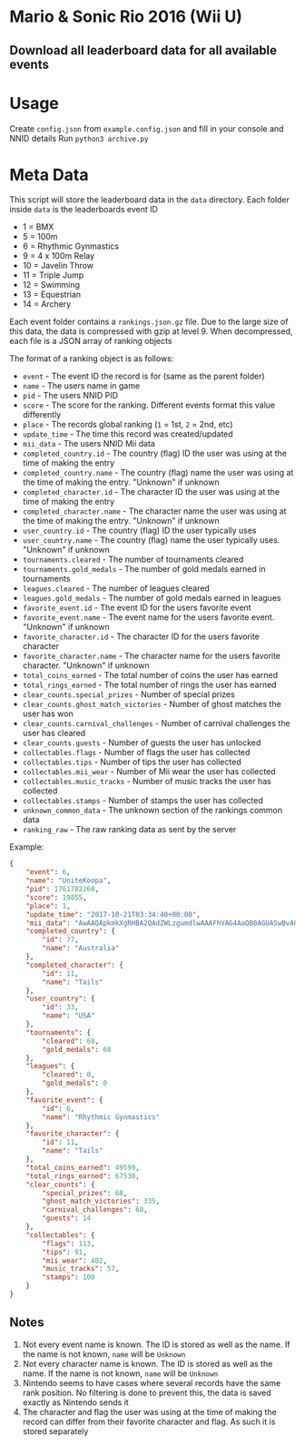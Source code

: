# Mario & Sonic Rio 2016 (Wii U)
## Download all leaderboard data for all available events

# Usage
Create `config.json` from `example.config.json` and fill in your console and NNID details
Run `python3 archive.py`

# Meta Data
This script will store the leaderboard data in the `data` directory. Each folder inside `data` is the leaderboards event ID

- 1 = BMX
- 5 = 100m
- 6 = Rhythmic Gynmastics
- 9 = 4 x 100m Relay
- 10 = Javelin Throw
- 11 = Triple Jump
- 12 = Swimming
- 13 = Equestrian
- 14 = Archery

Each event folder contains a `rankings.json.gz` file. Due to the large size of this data, the data is compressed with gzip at level 9. When decompressed, each file is a JSON array of ranking objects

The format of a ranking object is as follows:

- `event` - The event ID the record is for (same as the parent folder)
- `name` - The users name in game
- `pid` - The users NNID PID
- `score` - The score for the ranking. Different events format this value differently
- `place` - The records global ranking (`1` = 1st, `2` = 2nd, etc)
- `update_time` - The time this record was created/updated
- `mii_data` - The users NNID Mii data
- `completed_country.id` - The country (flag) ID the user was using at the time of making the entry
- `completed_country.name` - The country (flag) name the user was using at the time of making the entry. "Unknown" if unknown
- `completed_character.id` - The character ID the user was using at the time of making the entry
- `completed_character.name` - The character name the user was using at the time of making the entry. "Unknown" if unknown
- `user_country.id` - The country (flag) ID the user typically uses
- `user_country.name` - The country (flag) name the user typically uses. "Unknown" if unknown
- `tournaments.cleared` - The number of tournaments cleared
- `tournaments.gold_medals` - The number of gold medals earned in tournaments
- `leagues.cleared` - The number of leagues cleared
- `leagues.gold_medals` - The number of gold medals earned in leagues
- `favorite_event.id` - The event ID for the users favorite event
- `favorite_event.name` - The event name for the users favorite event. "Unknown" if unknown
- `favorite_character.id` - The character ID for the users favorite character
- `favorite_character.name` - The character name for the users favorite character. "Unknown" if unknown
- `total_coins_earned` - The total number of coins the user has earned
- `total_rings_earned` - The total number of rings the user has earned
- `clear_counts.special_prizes` - Number of special prizes
- `clear_counts.ghost_match_victories` - Number of ghost matches the user has won
- `clear_counts.carnival_challenges` - Number of carnival challenges the user has cleared
- `clear_counts.guests` - Number of guests the user has unlocked
- `collectables.flags` - Number of flags the user has collected
- `collectables.tips` - Number of tips the user has collected
- `collectables.mii_wear` - Number of Mii wear the user has collected
- `collectables.music_tracks` - Number of music tracks the user has collected
- `collectables.stamps` - Number of stamps the user has collected
- `unknown_common_data` - The unknown section of the rankings common data
- `ranking_raw` - The raw ranking data as sent by the server

Example:

```json
{
	"event": 6,
	"name": "UniteKoopa",
	"pid": 1761782268,
	"score": 19855,
	"place": 1,
	"update_time": "2017-10-21T03:34:40+00:00",
	"mii_data": "AwAAQApkmkXgRHBA2QAdZWLzgumdlwAAAFhVAG4AaQB0AGUASwBvAG8AcABhAFI9AgAzByBpRBTvNEUMgRAIZg0AACkAUkhQQwBoAGEAcgBnAGUAAAAAAAAAAAAAAKYn",
	"completed_country": {
		"id": 77,
		"name": "Australia"
	},
	"completed_character": {
		"id": 11,
		"name": "Tails"
	},
	"user_country": {
		"id": 33,
		"name": "USA"
	},
	"tournaments": {
		"cleared": 68,
		"gold_medals": 68
	},
	"leagues": {
		"cleared": 0,
		"gold_medals": 0
	},
	"favorite_event": {
		"id": 6,
		"name": "Rhythmic Gynmastics"
	},
	"favorite_character": {
		"id": 11,
		"name": "Tails"
	},
	"total_coins_earned": 49599,
	"total_rings_earned": 67530,
	"clear_counts": {
		"special_prizes": 68,
		"ghost_match_victories": 335,
		"carnival_challenges": 68,
		"guests": 14
	},
	"collectables": {
		"flags": 113,
		"tips": 91,
		"mii_wear": 402,
		"music_tracks": 57,
		"stamps": 100
	}
}
```

## Notes

1. Not every event name is known. The ID is stored as well as the name. If the name is not known, `name` will be `Unknown`
2. Not every character name is known. The ID is stored as well as the name. If the name is not known, `name` will be `Unknown`
3. Nintendo seems to have cases where several records have the same rank position. No filtering is done to prevent this, the data is saved exactly as Nintendo sends it
4. The character and flag the user was using at the time of making the record can differ from their favorite character and flag. As such it is stored separately